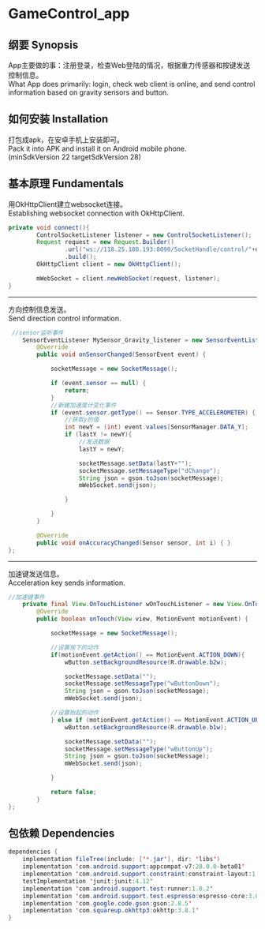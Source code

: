 # GameControl_app

## 纲要 Synopsis
App主要做的事：注册登录，检查Web登陆的情况，根据重力传感器和按键发送控制信息。<br>
What App does primarily: login, check web client is online, and send control information based on gravity sensors and button.

## 如何安装 Installation 
打包成apk，在安卓手机上安装即可。<br>
Pack it into APK and install it on Android mobile phone.<br>
(minSdkVersion 22    targetSdkVersion 28)

## 基本原理 Fundamentals
用OkHttpClient建立websocket连接。<br>
Establishing websocket connection with OkHttpClient.
```java
private void connect(){
        ControlSocketListener listener = new ControlSocketListener();
        Request request = new Request.Builder()
                .url("ws://118.25.180.193:8090/SocketHandle/control/"+username)
                .build();
        OkHttpClient client = new OkHttpClient();

        mWebSocket = client.newWebSocket(request, listener);
}
```

---

方向控制信息发送。<br>
Send direction control information.
```java
 //sensor监听事件
    SensorEventListener MySensor_Gravity_listener = new SensorEventListener() {
        @Override
        public void onSensorChanged(SensorEvent event) {

            socketMessage = new SocketMessage();

            if (event.sensor == null) {
                return;
            }
            //新建加速度计变化事件
            if (event.sensor.getType() == Sensor.TYPE_ACCELEROMETER) {
                //获取y的值
                int newY = (int) event.values[SensorManager.DATA_Y];
                if (lastY != newY){
                    //发送数据
                    lastY = newY;

                    socketMessage.setData(lastY+"");
                    socketMessage.setMessageType("dChange");
                    String json = gson.toJson(socketMessage);
                    mWebSocket.send(json);

                }

            }
        }

        @Override
        public void onAccuracyChanged(Sensor sensor, int i) { }
};
```

---

加速键发送信息。<br>
Acceleration key sends information.
```java
//加速键事件
    private final View.OnTouchListener wOnTouchListener = new View.OnTouchListener() {
        @Override
        public boolean onTouch(View view, MotionEvent motionEvent) {

            socketMessage = new SocketMessage();

            //设置按下的动作
            if(motionEvent.getAction() == MotionEvent.ACTION_DOWN){
                wButton.setBackgroundResource(R.drawable.b2w);

                socketMessage.setData("");
                socketMessage.setMessageType("wButtonDown");
                String json = gson.toJson(socketMessage);
                mWebSocket.send(json);

            //设置抬起的动作
            } else if (motionEvent.getAction() == MotionEvent.ACTION_UP) {
                wButton.setBackgroundResource(R.drawable.b1w);

                socketMessage.setData("");
                socketMessage.setMessageType("wButtonUp");
                String json = gson.toJson(socketMessage);
                mWebSocket.send(json);

            }

            return false;
        }
};
```

## 包依赖 Dependencies
```java
dependencies {
    implementation fileTree(include: ['*.jar'], dir: 'libs')
    implementation 'com.android.support:appcompat-v7:28.0.0-beta01'
    implementation 'com.android.support.constraint:constraint-layout:1.1.2'
    testImplementation 'junit:junit:4.12'
    implementation 'com.android.support.test:runner:1.0.2'
    implementation 'com.android.support.test.espresso:espresso-core:3.0.2'
    implementation 'com.google.code.gson:gson:2.8.5'
    implementation 'com.squareup.okhttp3:okhttp:3.8.1'
}
```
